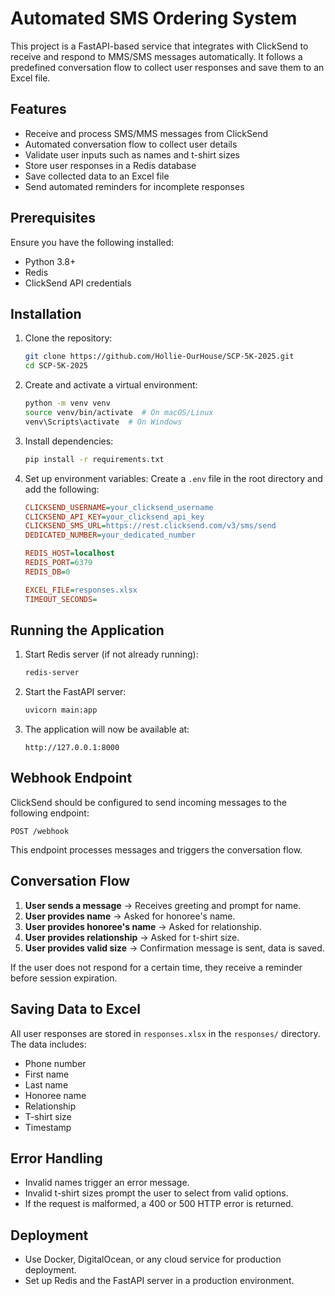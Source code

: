 # Automated SMS Ordering System

This project is a FastAPI-based service that integrates with ClickSend to receive and respond to MMS/SMS messages automatically. It follows a predefined conversation flow to collect user responses and save them to an Excel file.

## Features
- Receive and process SMS/MMS messages from ClickSend
- Automated conversation flow to collect user details
- Validate user inputs such as names and t-shirt sizes
- Store user responses in a Redis database
- Save collected data to an Excel file
- Send automated reminders for incomplete responses

## Prerequisites
Ensure you have the following installed:
- Python 3.8+
- Redis
- ClickSend API credentials

## Installation

1. Clone the repository:
   ```sh
   git clone https://github.com/Hollie-OurHouse/SCP-5K-2025.git
   cd SCP-5K-2025
   ```

2. Create and activate a virtual environment:
   ```sh
   python -m venv venv
   source venv/bin/activate  # On macOS/Linux
   venv\Scripts\activate  # On Windows
   ```

3. Install dependencies:
   ```sh
   pip install -r requirements.txt
   ```

4. Set up environment variables:
   Create a `.env` file in the root directory and add the following:
   ```ini
   CLICKSEND_USERNAME=your_clicksend_username
   CLICKSEND_API_KEY=your_clicksend_api_key
   CLICKSEND_SMS_URL=https://rest.clicksend.com/v3/sms/send
   DEDICATED_NUMBER=your_dedicated_number
   
   REDIS_HOST=localhost
   REDIS_PORT=6379
   REDIS_DB=0
   
   EXCEL_FILE=responses.xlsx
   TIMEOUT_SECONDS=
   ```

## Running the Application

1. Start Redis server (if not already running):
   ```sh
   redis-server
   ```

2. Start the FastAPI server:
   ```sh
   uvicorn main:app
   ```

3. The application will now be available at:
   ```
   http://127.0.0.1:8000
   ```

## Webhook Endpoint

ClickSend should be configured to send incoming messages to the following endpoint:
```
POST /webhook
```
This endpoint processes messages and triggers the conversation flow.

## Conversation Flow
1. **User sends a message** → Receives greeting and prompt for name.
2. **User provides name** → Asked for honoree's name.
3. **User provides honoree's name** → Asked for relationship.
4. **User provides relationship** → Asked for t-shirt size.
5. **User provides valid size** → Confirmation message is sent, data is saved.

If the user does not respond for a certain time, they receive a reminder before session expiration.

## Saving Data to Excel
All user responses are stored in `responses.xlsx` in the `responses/` directory. The data includes:
- Phone number
- First name
- Last name
- Honoree name
- Relationship
- T-shirt size
- Timestamp

## Error Handling
- Invalid names trigger an error message.
- Invalid t-shirt sizes prompt the user to select from valid options.
- If the request is malformed, a 400 or 500 HTTP error is returned.

## Deployment
- Use Docker, DigitalOcean, or any cloud service for production deployment.
- Set up Redis and the FastAPI server in a production environment.
